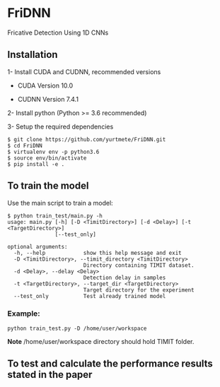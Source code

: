 # FriDNN
Fricative Detection Using 1D CNNs

## Installation

1- Install CUDA and CUDNN, recommended versions

* CUDA Version 10.0

* CUDNN Version 7.4.1

2- Install python (Python >= 3.6 recommended)

3- Setup the required dependencies

```
$ git clone https://github.com/yurtmete/FriDNN.git 
$ cd FriDNN
$ virtualenv env -p python3.6
$ source env/bin/activate
$ pip install -e .
```
## To train the model

Use the main script to train a model:

```
$ python train_test/main.py -h
usage: main.py [-h] [-D <TimitDirectory>] [-d <Delay>] [-t <TargetDirectory>]
               [--test_only]

optional arguments:
  -h, --help            show this help message and exit
  -D <TimitDirectory>, --timit_directory <TimitDirectory>
                        Directory containing TIMIT dataset.
  -d <Delay>, --delay <Delay>
                        Detection delay in samples
  -t <TargetDirectory>, --target_dir <TargetDirectory>
                        Target directory for the experiment
  --test_only           Test already trained model
```

### Example:
```
python train_test.py -D /home/user/workspace 
```
**Note** /home/user/workspace directory should hold TIMIT folder. 

## To test and calculate the performance results stated in the paper 